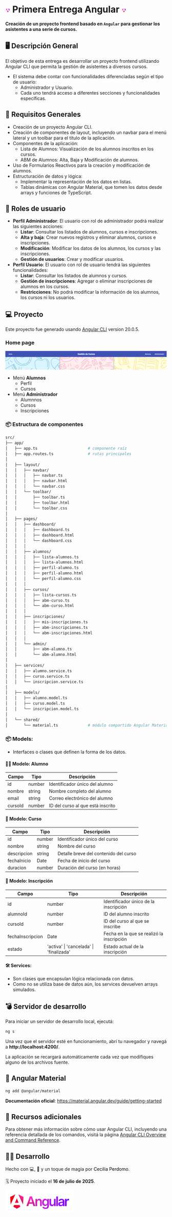 # <img src="Angular.png" style="width: 3%"> Primera Entrega Angular <img src="Angular.png" style="width: 3%">
**Creación de un proyecto frontend basado en `Angular` para gestionar los asistentes a una serie de cursos.**

## 🖥️ Descripción General
El objetivo de esta entrega es desarrollar un proyecto frontend utilizando Angular CLI que permita la gestión de asistentes a diversos cursos. 

- El sistema debe contar con funcionalidades diferenciadas según el tipo de usuario: 
    - Administrador y Usuario. 
    - Cada uno tendrá acceso a diferentes secciones y funcionalidades específicas.

## 🔌​ Requisitos Generales
- Creación de un proyecto Angular CLI.
- Creación de componentes de layout, incluyendo un navbar para el menú lateral y un toolbar para el título de la aplicación.
- Componentes de la aplicación:
    - Lista de Alumnos: Visualización de los alumnos inscritos en los cursos.
    - ABM de Alumnos: Alta, Baja y Modificación de alumnos.
- Uso de Formularios Reactivos para la creación y modificación de alumnos.
- Estructuración de datos y lógica:
    - Implementar la representación de los datos en listas.
    - Tablas dinámicas con Angular Material, que tomen los datos desde arrays y funciones de TypeScript.

## ​👥​ Roles de usuario
- **Perfil Administrador**: El usuario con rol de administrador podrá realizar las siguientes acciones:
    - **Listar**: Consultar los listados de alumnos, cursos e inscripciones.
    - **Alta y baja**: Crear nuevos registros y eliminar alumnos, cursos e inscripciones.
    - **Modificación**: Modificar los datos de los alumnos, los cursos y las inscripciones.
    - **Gestión de usuarios**: Crear y modificar usuarios.
- **Perfil Usuario**: El usuario con rol de usuario tendrá las siguientes funcionalidades:
    - **Listar**: Consultar los listados de alumnos y cursos.
    - **Gestión de inscripciones**: Agregar o eliminar inscripciones de alumnos en los cursos.
    - **Restricciones**: No podrá modificar la información de los alumnos, los cursos ni los usuarios.

## ​💻​ Proyecto
Este proyecto fue generado usando [Angular CLI](https://github.com/angular/angular-cli) version 20.0.5.

### Home page
![Home page](image-2.png)


- Menú **Alumnos**
    - Perfil
    - Cursos
- Menú **Administrador**
    - Alumnnos
    - Cursos
    - Inscripciones


### 📦 Estructura de componentes
```bash
src/
├── app/
│   ├── app.ts                      # componente raíz
│   ├── app.routes.ts               # rutas principales
│
│   ├── layout/
│   │   ├── navbar/
│   │   │   ├── navbar.ts
│   │   │   ├── navbar.html
│   │   │   └── navbar.css
│   │   └── toolbar/
│   │       ├── toolbar.ts
│   │       ├── toolbar.html
│   │       └── toolbar.css
│
│   ├── pages/
│   │   ├── dashboard/
│   │   │   ├── dashboard.ts
│   │   │   ├── dashboard.html
│   │   │   └── dashboard.css
│   │   │
│   │   ├── alumnos/
│   │   │   ├── lista-alumnos.ts
│   │   │   ├── lista-alumnos.html
│   │   │   ├── perfil-alumno.ts
│   │   │   ├── perfil-alumno.html
│   │   │   └── perfil-alumno.css
│   │   │
│   │   ├── cursos/
│   │   │   ├── lista-cursos.ts
│   │   │   ├── abm-curso.ts
│   │   │   └── abm-curso.html
│   │   │
│   │   ├── inscripciones/
│   │   │   ├── mis-inscripciones.ts
│   │   │   ├── abm-inscripciones.ts
│   │   │   └── abm-inscripciones.html
│   │   │
│   │   └── admin/
│   │       ├── abm-alumno.ts
│   │       └── abm-alumno.html
│
│   ├── services/
│   │   ├── alumno.service.ts
│   │   ├── curso.service.ts
│   │   └── inscripcion.service.ts
│
│   ├── models/
│   │   ├── alumno.model.ts
│   │   ├── curso.model.ts
│   │   └── inscripcion.model.ts
│
│   └── shared/
│       └── material.ts             # módulo compartido Angular Material

```

### 📦 Models:
- Interfaces o clases que definen la forma de los datos.

#### 🧑‍🎓 Modelo: Alumno

| Campo   | Tipo     | Descripción                        |
|---------|----------|------------------------------------|
| id      | number   | Identificador único del alumno     |
| nombre  | string   | Nombre completo del alumno         |
| email   | string   | Correo electrónico del alumno      |
| cursoId | number   | ID del curso al que está inscrito  |


#### 📘 Modelo: Curso

| Campo        | Tipo   | Descripción                                 |
|--------------|--------|---------------------------------------------|
| id           | number | Identificador único del curso               |
| nombre       | string | Nombre del curso                            |
| descripcion  | string | Detalle breve del contenido del curso       |
| fechaInicio  | Date   | Fecha de inicio del curso                   |
| duracion     | number | Duración del curso (en horas)        |


#### 📝 Modelo: Inscripción

| Campo             | Tipo                       | Descripción                                         |
|-------------------|----------------------------|-----------------------------------------------------|
| id                | number                     | Identificador único de la inscripción               |
| alumnoId          | number                     | ID del alumno inscrito                              |
| cursoId           | number                     | ID del curso al que se inscribe                     |
| fechaInscripcion  | Date                       | Fecha en la que se realizó la inscripción           |
| estado            | 'activa' \| 'cancelada' \| 'finalizada' | Estado actual de la inscripción       |


#### 🛠 Services:
- Son clases que encapsulan lógica relacionada con datos.
- Como no se utiliza base de datos aún, los services devuelven arrays simulados.

## ​​💣​ Servidor de desarrollo
Para iniciar un servidor de desarrollo local, ejecutá:

```bash
ng s
```

<p>Una vez que el servidor esté en funcionamiento, abrí tu navegador y navegá a <strong>http://localhost:4200/</strong>.</p>
La aplicación se recargará automáticamente cada vez que modifiques alguno de los archivos fuente.


## 🎨 Angular Material
```bash
ng add @angular/material
```
**Documentación oficial**: https://material.angular.dev/guide/getting-started

## ​​📑​ Recursos adicionales
Para obtener más información sobre cómo usar Angular CLI, incluyendo una referencia detallada de los comandos, visitá la página [Angular CLI Overview and Command Reference](https://angular.dev/tools/cli).

## 👩‍💻 Desarrollo
<p>Hecho con 💻, 🧉 y un toque de magia por <a href="https://www.linkedin.com/in/cecilia-perdomo/" style="color: black; text-decoration: none;">Cecilia Perdomo</a>.</p>
🗓️ Proyecto iniciado el <strong>16 de julio de 2025</strong>.

![Angular](image.png)
